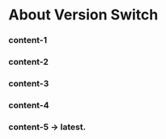 # About Version Switch

### content-1
### content-2
### content-3
### content-4
### content-5 -> latest.